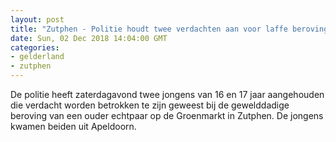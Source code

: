 ```yaml
---
layout: post
title: "Zutphen - Politie houdt twee verdachten aan voor laffe beroving"
date: Sun, 02 Dec 2018 14:04:00 GMT
categories: 
- gelderland 
- zutphen 
---
```


De politie heeft zaterdagavond twee jongens van 16 en 17 jaar aangehouden die verdacht worden betrokken te zijn geweest bij de gewelddadige beroving van een ouder echtpaar op de Groenmarkt in Zutphen. De jongens kwamen beiden uit Apeldoorn.
